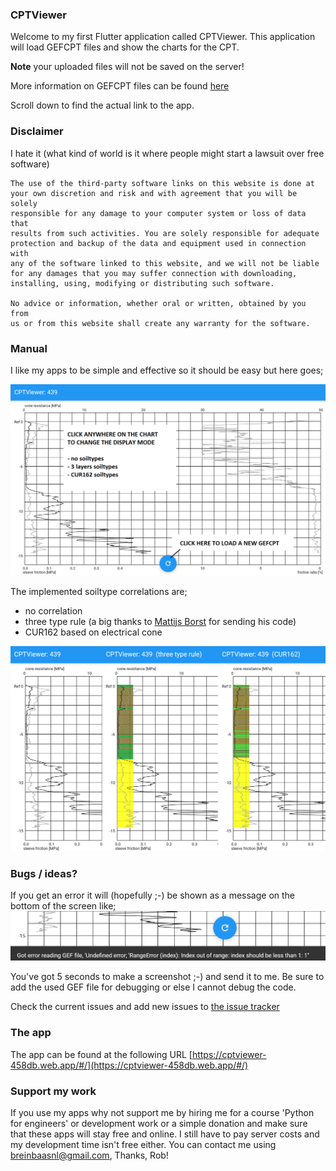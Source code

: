 ### CPTViewer

Welcome to my first Flutter application called CPTViewer. This application will load GEFCPT files and show the charts for the CPT.

**Note** your uploaded files will not be saved on the server!

More information on GEFCPT files can be found [here](https://publicwiki.deltares.nl/display/STREAM/GEF-CPT)

Scroll down to find the actual link to the app.

### Disclaimer

I hate it (what kind of world is it where people might start a lawsuit over free software)

```
The use of the third-party software links on this website is done at
your own discretion and risk and with agreement that you will be solely
responsible for any damage to your computer system or loss of data that
results from such activities. You are solely responsible for adequate
protection and backup of the data and equipment used in connection with
any of the software linked to this website, and we will not be liable
for any damages that you may suffer connection with downloading,
installing, using, modifying or distributing such software. 

No advice or information, whether oral or written, obtained by you from 
us or from this website shall create any warranty for the software.
```

### Manual

I like my apps to be simple and effective so it should be easy but here goes;

![manual](https://github.com/breinbaas/breinbaas.github.io/blob/master/img/cptviewer.02.png?raw=true)

The implemented soiltype correlations are;

* no correlation
* three type rule (a big thanks to [Mattijs Borst](https://www.linkedin.com/in/mattijsborst/) for sending his code)
* CUR162 based on electrical cone

![implemented soil correlations](https://github.com/breinbaas/breinbaas.github.io/blob/master/img/cptviewer.03.png?raw=true)

### Bugs / ideas?

If you get an error it will (hopefully ;-) be shown as a message on the bottom of the screen like;
![manual](https://github.com/breinbaas/breinbaas.github.io/blob/master/img/cptviewer.04.png?raw=true)

You've got 5 seconds to make a screenshot ;-) and send it to me. Be sure to add the used GEF file for debugging or else I cannot
debug the code. 

Check the current issues and add new issues to [the issue tracker](https://github.com/breinbaas/cptviewer_issues/issues)

### The app

The app can be found at the following URL [https://cptviewer-458db.web.app/#/](https://cptviewer-458db.web.app/#/)

### Support my work

If you use my apps why not support me by hiring me for a course 'Python for engineers' or development work or a simple donation and make sure that these apps will stay free and online. I still have to pay server costs and my development time isn't free either. You can contact me using breinbaasnl@gmail.com, Thanks, Rob!





